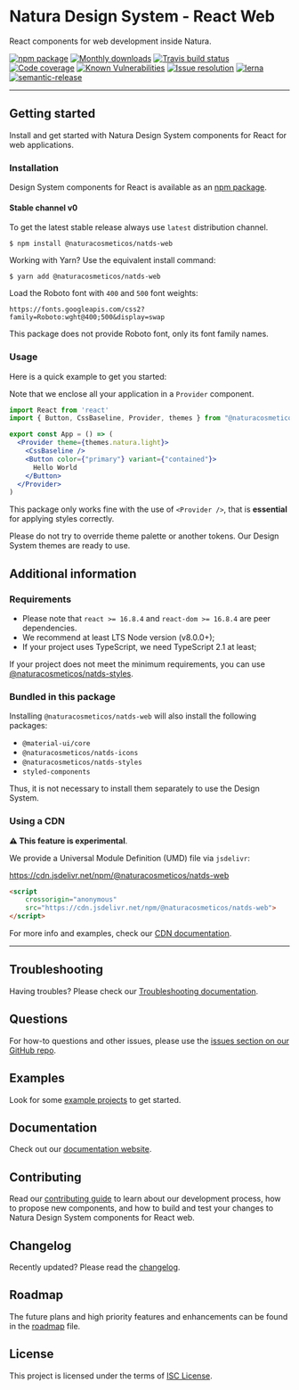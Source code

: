 # Natura Design System - React Web

React components for web development inside Natura.

[![npm package](https://img.shields.io/npm/v/@naturacosmeticos/natds-web/latest.svg)](https://www.npmjs.com/package/@naturacosmeticos/natds-web)
[![Monthly downloads](https://img.shields.io/npm/dm/@naturacosmeticos/natds-web.svg)](https://www.npmjs.com/package/@naturacosmeticos/natds-web)
[![Travis build status](https://travis-ci.org/natura-cosmeticos/natds-js.svg?branch=main)](https://travis-ci.com/natura-cosmeticos/natds-js)
[![Code coverage](https://img.shields.io/codecov/c/github/natura-cosmeticos/natds-js/main.svg)](https://codecov.io/gh/natura-cosmeticos/natds-js/branch/main)
[![Known Vulnerabilities](https://snyk.io/test/github/natura-cosmeticos/natds-js/badge.svg?targetFile=packages/web/package.json)](https://snyk.io/test/github/natura-cosmeticos/natds-js?targetFile=package.json)
[![Issue resolution](https://isitmaintained.com/badge/resolution/natura-cosmeticos/natds-js.svg)](https://isitmaintained.com/project/natura-cosmeticos/natds-js)
[![lerna](https://img.shields.io/badge/maintained%20with-lerna-cc00ff.svg)](https://lerna.js.org/)
[![semantic-release](https://img.shields.io/badge/%20%20%F0%9F%93%A6%F0%9F%9A%80-semantic--release-e10079.svg)](https://github.com/semantic-release/semantic-release)

---

## Getting started

Install and get started with Natura Design System components for React for web applications.

### Installation

Design System components for React is available as an [npm package](https://www.npmjs.com/package/@naturacosmeticos/natds-web).

#### Stable channel v0

To get the latest stable release always use `latest` distribution channel.

```shell script
$ npm install @naturacosmeticos/natds-web
```

Working with Yarn? Use the equivalent install command:

```shell script
$ yarn add @naturacosmeticos/natds-web
```

Load the Roboto font with `400` and `500` font weights:

```
https://fonts.googleapis.com/css2?family=Roboto:wght@400;500&display=swap
```

This package does not provide Roboto font, only its font family names.

### Usage

Here is a quick example to get you started:

Note that we enclose all your application in a `Provider` component.

```jsx
import React from 'react'
import { Button, CssBaseline, Provider, themes } from "@naturacosmeticos/natds-web";

export const App = () => (
  <Provider theme={themes.natura.light}>
    <CssBaseline />
    <Button color={"primary"} variant={"contained"}>
      Hello World
    </Button>
  </Provider>
)
```

This package only works fine with the use of `<Provider />`, that is **essential** for applying styles correctly.

Please do not try to override theme palette or another tokens. Our Design System themes are ready to use.

## Additional information

### Requirements

- Please note that `react >= 16.8.4` and `react-dom >= 16.8.4` are peer dependencies.
- We recommend at least LTS Node version (v8.0.0+);
- If your project uses TypeScript, we need TypeScript 2.1 at least;

If your project does not meet the minimum requirements, you can use [@naturacosmeticos/natds-styles](../styles/README.md).

### Bundled in this package

Installing `@naturacosmeticos/natds-web` will also install the following packages:

- `@material-ui/core`
- `@naturacosmeticos/natds-icons`
- `@naturacosmeticos/natds-styles`
- `styled-components`

Thus, it is not necessary to install them separately to use the Design System.

### Using a CDN

**⚠️ This feature is experimental**.

We provide a Universal Module Definition (UMD) file via `jsdelivr`:

https://cdn.jsdelivr.net/npm/@naturacosmeticos/natds-web

```html
<script
    crossorigin="anonymous"
    src="https://cdn.jsdelivr.net/npm/@naturacosmeticos/natds-web">
</script>
```

For more info and examples, check our [CDN documentation](./docs/using-cdn.md).

---

## Troubleshooting

Having troubles? Please check our [Troubleshooting documentation](../../TROUBLESHOOTING.md).

## Questions

For how-to questions and other issues, please use the [issues section on our GitHub repo](https://github.com/natura-cosmeticos/natds-js/issues).

## Examples

Look for some [example projects](https://github.com/natura-cosmeticos/natds-js/tree/main/examples) to get started.

## Documentation

Check out our [documentation website](http://storybook-web.natura.com.br/).

## Contributing

Read our [contributing guide](../../CONTRIBUTING.md) to learn about our development process, how to propose new components,
and how to build and test your changes to Natura Design System components for React web.

## Changelog

Recently updated? Please read the [changelog](./CHANGELOG.md).

## Roadmap

The future plans and high priority features and enhancements can be found in the [roadmap](../../docs/tech-roadmap.md) file.

## License

This project is licensed under the terms of [ISC License](../../LICENSE).
